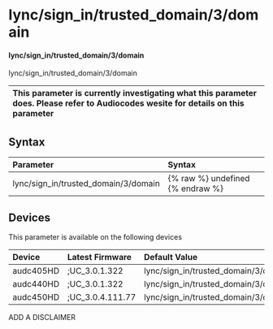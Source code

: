 ﻿---
description: lync/sign_in/trusted_domain/3/domain
search: false
---

# lync/sign_in/trusted_domain/3/domain

#### lync/sign_in/trusted_domain/3/domain

lync/sign_in/trusted_domain/3/domain


| This parameter is currently investigating what this parameter does. Please refer to Audiocodes wesite for details on this parameter | 
| :--- |

## Syntax
| Parameter | Syntax |
| :--- | :--- |
|lync/sign_in/trusted_domain/3/domain | {% raw %} undefined {% endraw %}|

## Devices
This parameter is available on the following devices

| Device | Latest Firmware | Default Value |
|:---|:---|:---|
| audc405HD | ;UC_3.0.1.322 | lync/sign_in/trusted_domain/3/domain= 
| audc440HD | ;UC_3.0.1.322 | lync/sign_in/trusted_domain/3/domain= 
| audc450HD | ;UC_3.0.4.111.77 | lync/sign_in/trusted_domain/3/domain=microsoftonline.com 

ADD A DISCLAIMER
